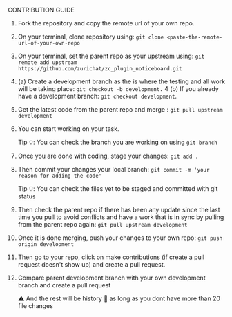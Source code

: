 CONTRIBUTION GUIDE

1. Fork the repository and copy the remote url of your own repo.
2. On your terminal, clone repository using: `git clone <paste-the-remote-url-of-your-own-repo`
3. On your terminal, set the parent repo as your upstream using: `git remote add upstream https://github.com/zurichat/zc_plugin_noticeboard.git`
4. (a) Create a development branch as the is where the testing and all work will be taking place: `git checkout -b development.` 4 (b) If you already have a development branch: `git checkout development`.
5. Get the latest code from the parent repo and merge : `git pull upstream development`
6. You can start working on your task.

   Tip :bulb:: You can check the branch you are working on using `git branch`

7. Once you are done with coding, stage your changes: `git add .`
8. Then commit your changes your local branch: `git commit -m 'your reason for adding the code'`

   Tip :bulb:: You can check the files yet to be staged and committed with git status

9. Then check the parent repo if there has been any update since the last time you pull to avoid conflicts and have a work that is in sync by pulling from the parent repo again: `git pull upstream development`
10. Once it is done merging, push your changes to your own repo: `git push origin development`
11. Then go to your repo, click on make contributions (if create a pull request doesn't show up) and create a pull request.
12. Compare parent development branch with your own development branch and create a pull request

    :warning: And the rest will be history :slightly_smiling_face: as long as you dont have more than 20 file changes
